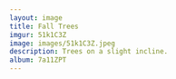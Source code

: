 ```yaml
---
layout: image
title: Fall Trees
imgur: 51k1C3Z
image: images/51k1C3Z.jpeg
description: Trees on a slight incline.
album: 7a11ZPT
---
```


